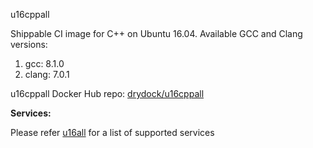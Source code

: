 u16cppall

Shippable CI image for C++ on Ubuntu 16.04. Available GCC and Clang versions:

   1. gcc: 8.1.0
   2. clang: 7.0.1

u16cppall Docker Hub repo: [drydock/u16cppall](https://hub.docker.com/r/drydock/u16cppall/)
  
**Services:**

Please refer [u16all](https://github.com/dry-dock/u16all) for a list of supported services

